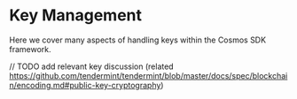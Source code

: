 # Key Management

Here we cover many aspects of handling keys within the Cosmos SDK
framework.

// TODO add relevant key discussion
(related https://github.com/tendermint/tendermint/blob/master/docs/spec/blockchain/encoding.md#public-key-cryptography)
